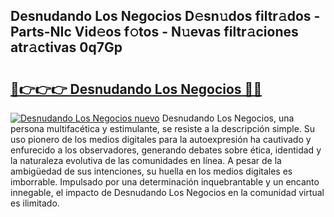 ## Desnudando Los Negocios D𝚎sn𝚞dos filtr𝚊dos - Parts-NIc Vid𝚎os f𝚘tos - N𝚞evas filtr𝚊ciones atr𝚊ctivas 0q7Gp

# <h2><a href="http://mb1gvp4.tromn.icu/?c=Desnudando+Los+Negocios">🔗👉👉👉 Desnudando Los Negocios 🔗🔗</a></h2>

[![Desnudando Los Negocios nuevo](https://i.imgur.com/pEAQMta.gif)](http://mb1gvp4.tromn.icu/?c=Desnudando+Los+Negocios)
Desnudando Los Negocios, una persona multifacética y estimulante, se resiste a la descripción simple. Su uso pionero de los medios digitales para la autoexpresión ha cautivado y enfurecido a los observadores, generando debates sobre ética, identidad y la naturaleza evolutiva de las comunidades en línea. A pesar de la ambigüedad de sus intenciones, su huella en los medios digitales es imborrable. Impulsado por una determinación inquebrantable y un encanto innegable, el impacto de Desnudando Los Negocios en la comunidad virtual es ilimitado.
